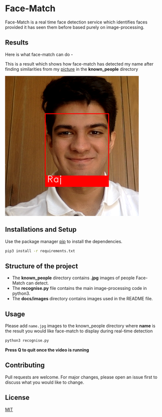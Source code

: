 # Face-Match

Face-Match is a real time face detection service which identifies faces provided it has seen them before based purely on image-processing.


## Results

Here is what face-match can do -

This is a result which shows how face-match has detected my name after finding similarities from my [picture](./known_people/Raj.jpg) in the **known_people** directory

![Live detection](./docs/images/result.png) 



## Installations and Setup




Use the package manager [pip](https://pip.pypa.io/en/stable/) to install the dependencies.




```bash
pip3 install -r requirements.txt
```
## Structure of the project
- The **known_people** directory contains **.jpg** images of people Face-Match can detect.
- The **recognise.py** file contains the main image-processing code in python3. 
- The **docs/images** directory contains images used in the README file.

## Usage
Please add  ```name.jpg```  images to the known_people directory where **name** is the result you would like face-match to display during real-time detection

```python
python3 recognise.py
```

**Press Q to quit once the video is running**

## Contributing
Pull requests are welcome. For major changes, please open an issue first to discuss what you would like to change.


## License
[MIT](https://choosealicense.com/licenses/mit/)
